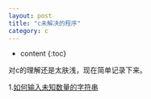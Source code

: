 ```yaml
---
layout: post
title: "c未解决的程序"
category: c
---
```


* content
{:toc}

对c的理解还是太肤浅，现在简单记录下来。

1.[如何输入未知数量的字符串](https://www.hackerrank.com/challenges/30-dictionaries-and-maps)
